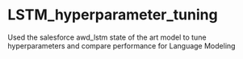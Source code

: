 # LSTM_hyperparameter_tuning
Used the salesforce awd_lstm state of the art model to tune hyperparameters and compare performance for Language Modeling
